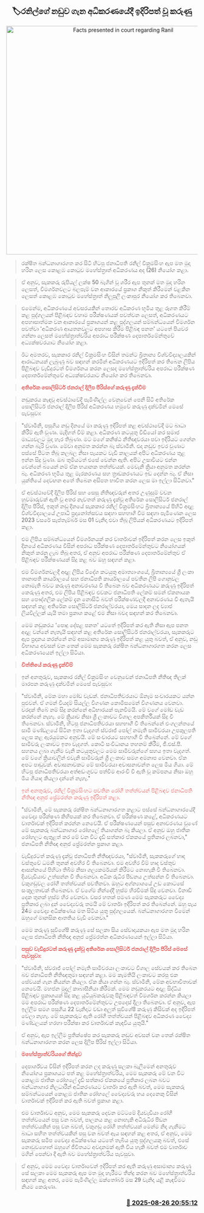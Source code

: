 <p align='center'><b><h2 align='center' title='Facts presented in court regarding Ranil's case'>🏷රනිල්ගේ නඩුව ගැන අධිකරණයේදී ඉදිරිපත් වූ කරුණු</h2></b></p>
<p align='center'><img src='https://helakuru.sgp1.cdn.digitaloceanspaces.com/esana/images/lib/ranil-wickramasinhe-vds.jpg' width='600' alt='Facts presented in court regarding Ranil's case'></p>

> රක්ෂිත බන්ධනාගාරගත කර සිටි හිටපු ජනාධිපති රනිල් වික්‍රමසිංහ ඇප මත මුදා හරින ලෙස කොළඹ කොටුව මහේස්ත්‍රාත් අධිකරණය අද (26) නියෝග කළා.

> ඒ අනුව, සැකකරු රුපියල් ලක්ෂ 50 බැගින් වූ ශරීර ඇප තුනක් මත මුදා හරින ලෙසත්, විමර්ශනවලට බලපෑම් වන ආකාරයේ ප්‍රකාශ නිකුත් කිරීමෙන් වළකින ලෙසත් කොළඹ කොටුව මහේස්ත්‍රාත් නිලුපුලී ලංකාපුර නියෝග කර තිබෙනවා.

> එමෙන්ම, අධිකරණයේ අවසරයකින් තොරව අධිකරණ භූමිය තුළ රූගත කිරීම් කළ පුද්ගලයන් පිළිබඳව වහාම පරීක්ෂණයක් පවත්වන ලෙසත්, අධිකරණයට අපහාසාත්මක වන ආකාරයේ ප්‍රකාශයන් කළ පුද්ගලයන් සම්බන්ධයෙන් විමර්ශන පවත්වා 'අධිකරණ ආයතනවලට අපහාස කිරීම පිළිබඳ පනත' යටතේ පියවර ගන්නා ලෙසත් මහේස්ත්‍රාත්වරිය අපරාධ පරීක්ෂණ දෙපාර්තමේන්තුවේ අධ්‍යක්ෂවරයාට නියෝග කළා.

> ඊට අමතරව, සැකකාර රනිල් වික්‍රමසිංහ විසින් තමන්ට බ්‍රිතාන්‍ය විශ්වවිද්‍යාලයකින් ආරාධනයක් ලැබුණු බව සඳහන් කරමින් අධිකරණයට ඉදිරිපත් කර තිබෙන ලිපිය පිළිබඳව වැඩිදුරටත් විමර්ශනය කරන ලෙසද මහේස්ත්‍රාත්වරිය අපරාධ පරීක්ෂණ දෙපාර්තමේන්තුවේ අධ්‍යක්ෂවරයාට නියෝග කර තිබෙනවා.

> <span style='color:#e64d4d'><strong>අතිරේක සොලිසිටර් ජනරාල් දිලීප පීරිස්ගේ කරුණු දැක්වීම</strong></span>

> නඩුකරය කැඳවූ අවස්ථාවේදී පැමිණිල්ල වෙනුවෙන් පෙනී සිටි අතිරේක සොලිසිටර් ජනරාල් දිලීප පීරිස් අධිකරණය හමුවේ කරුණු දක්වමින් මෙසේ පැවසුවා:

> "ස්වාමීනි, පසුගිය නඩු දිනයේ මා කරුණු ඉදිරිපත් කළ අවස්ථාවේදී මට බාධා කිරීම් ඇති වුණා. මැදිහත් වීම් කළා. අධිකරණ කටයුතු වීඩියෝ කර සමාජ මාධ්‍යවලට මුදා හැර තිබුණා. මට මගේ කනිෂ්ඨ නීතිඥවරයා පවා ඉදිරියට ගෙන්න ගන්න බැරි වුණා. මේවා අනුමත කරන්න බෑ ස්වාමීනි. එදා නඩුව ඉවර වුණාට පස්සේ පිටත තිබූ කලබල නිසා පැයකට වැඩි කාලයක් අපිට අධිකරණය තුළ ඉන්න සිදු වුණා. ඔබ තුමියටත් එසේ වෙන්න ඇති. අපිට උසාවියට එන්න වෙන්නේ බයෙන් නම් ඒක භයානක තත්ත්වයක්. මෙවැනි ක්‍රියා අනුමත කරන්න බෑ. අධිකරණ භූමිය තුළ මැරකරණය සහ ත්‍රාඩකරණයට ඉඩ දෙන්න බෑ. ඒ නිසා යුක්තියේ දෙවඟන අතේ තිබෙන අසිපත භාවිත කරන ලෙස මා ඉල්ලා සිටිනවා."

> ඒ අවස්ථාවේදී දිලීප පීරිස් සහ සෙසු නීතිඥවරුන් අතර උණුසුම් වචන හුවමාරුවක් ඇති වූ අතර නැවතත් කරුණු දැක්වූ අතිරේක සොලිසිටර් ජනරාල් දිලීප පීරිස්, ඉකුත් නඩු දිනයේ සැකකාර රනිල් වික්‍රමසිංහට බ්‍රිතාන්‍යයේ පිහිටි අදාළ විශ්වවිද්‍යාලයේ උපාධි ප්‍රදානෝත්සවය සඳහා සහභාගි වීම සඳහා පැමිණෙන ලෙස 2023 වසරේ සැප්තැම්බර් මස 01 වැනිදා එවා තිබූ ලිපියක් අධිකරණයට ඉදිරිපත් කළා.

> එම ලිපිය සම්බන්ධයෙන් විමර්ශනයක් කර වාර්තාවක් ඉදිරිපත් කරන ලෙස ඉකුත් දිනයේ අධිකරණය විසින් අපරාධ පරීක්ෂණ දෙපාර්තමේන්තුවට නියෝගයක් නිකුත් කරනු ලැබ තිබූ අතර, ඒ අනුව අපරාධ පරීක්ෂණ දෙපාර්තමේන්තුව ඒ පිළිබඳව පරීක්ෂණයක් සිදු කළ බව ඔහු සඳහන් කළා.

> එම විමර්ශනවලදී අදාළ ලිපිය විදේශ කටයුතු අමාත්‍යාංශයේ, බ්‍රිතාන්‍යයේ ශ්‍රී ලංකා තානාපති කාර්යාලයේ සහ ජනාධිපති කාර්යාලයේ පවතින ලිපි ගොනුවල නොමැති බවට කරුණු අනාවරණය වී තිබෙන බව අධිකරණයට කරුණු ඉදිරිපත් කෙරුණු අතර, එම ලිපිය පිළිබඳව එවකට ජනාධිපති ලේකම් සමන් ඒකනායක සහ පෞද්ගලික ලේකම් දැන නොසිටි බවත් පරීක්ෂණවලදී අනාවරණය වී ඇතැයි සඳහන් කළ අතිරේක සොලිසිටර් ජනරාල්වරයා, මෙය සාදන ලද ව්‍යාජ ලියවිල්ලක් යැයි තමා ප්‍රකාශ කළේ එම නිසා බවද සඳහන් කර තිබෙනවා.

> මෙම නඩුකරය 'පොදු දේපළ පනත' යටතේ ඉදිරිපත් කර ඇති නිසා ඇප පනත අදාළ වන්නේ නැතැයි සඳහන් කළ අතිරේක සොලිසිටර් ජනරාල්වරයා, සැකකරුට ඇප ප්‍රදානය කරන්නේ නම් අසාමාන්‍ය කරුණු ඉදිරිපත් කළ යුතු බවත්, ඒ අනුව, නඩු විභාගය අවසන් වන තෙක් මෙම සැකකරු රක්ෂිත බන්ධනාගාරගත කරන ලෙස අධිකරණයෙන් ඉල්ලා සිටියා.

> <span style='color:#e64d4d'><strong>විත්තියේ කරුණු දැක්වීම්</strong></span>

> ඉන් අනතුරුව, සැකකාර රනිල් වික්‍රමසිංහ වෙනුවෙන් ජනාධිපති නීතිඥ තිලක් මාරපන කරුණු දක්වමින් මෙසේ පැවසුවා:

> "ස්වාමීනි, මේක මහා මෝඩ වැඩක්. ජනාධිපතිවරයාට ඕනෑම සංචාරයකට යන්න පුළුවන්. ඒ ගමන් වියදම් සියල්ල විගණන කොමිසමෙන් විගණනය වෙනවා. වරදක් තිබේ නම් සිදු කරන්නේ අධිභාරයක් පැනවීමයි. මේ වගේ මෝඩ වැඩ කරන්නේ නැහැ. මේ ක්‍රියාව නිසා ශ්‍රී ලංකාවට විශාල අපකීර්තියක් සිදු වී තිබෙනවා. ස්වාමීනි, හිටපු ජනාධිපතිවරයා සහභාගී වී තිබෙන්නේ එංගලන්තයේ සාමි මණ්ඩලයේ සිටින ඉතා වැදගත් ස්වරාජ් පෝල් නමැති සාමිවරයා උපකුලපති ලෙස කළ ඇරයුමකට අනුවයි. මේ සංචාරයට සහභාගී වී තිබෙන්නේ. මේ වගේ සාමිවරු ලංකාවට ඉතා වැදගත්. කොටි සංවිධානය තහනම් කිරීම, ජී.එස්.පී. සහනය ලබා ගැනීම වැනි කටයුතුවලට මෙම සාමිවරුන්ගේ සහය ඉතා වැදගත්. මේ වගේ ක්‍රියාවලින් එවැනි සාමිවරුන් ශ්‍රී ලංකාව සමග අමනාප වෙනවා. ඒක අපට පාඩුවක්. අවාසනාවකට මේ සාමිවරයා අවාසනාවන්ත ලෙස මිය ගියා. මේ හිටපු ජනාධිපතිවරයා අත්අඩංගුවට පත්වීම ආරංචි වී ඇති වූ කම්පනය නිසා ඔහු මිය ගියාද කියලා දන්නේ නැහැ."

> <span style='color:#e64d4d'>ඉන් අනතුරුව, රනිල් වික්‍රමසිංහට පවතින රෝගී තත්ත්වයන් පිළිබඳව ජනාධිපති නීතිඥ අනුජ ප්‍රේමරත්න කරුණු ඉදිරිපත් කළා.</span>

> "ස්වාමීනි, මේ සැකකරු රක්ෂිත බන්ධනාගාරගත කළාට පස්සේ බන්ධනාගාරයේදී වෛද්‍ය පරීක්ෂණ කිහිපයක් කර තිබෙනවා. ඒ පරීක්ෂණ කළේ, අධිකරණයට වාර්තාවක් ඉදිරිපත් කරන්න නෙවෙයි. ඒ පරීක්ෂණයෙන් පසුව අනාවරණය වුණේ මේ සැකකරු බන්ධනාගාර රෝහලේ තියාගන්න බෑ කියලා. ඒ අනුව ඔහු ජාතික රෝහලට ඇතුළත් කර මේ වන විට දැඩි සත්කාර ඒකකයේ ප්‍රතිකාර ලබනවා," ජනාධිපති නීතිඥ අනුජ ප්‍රේමරත්න ප්‍රකාශ කළා.

> වැඩිදුරටත් කරුණු දැක්වූ ජනාධිපති නීතිඥවරයා, "ස්වාමීනි, සැකකරුගේ හෘද වස්තුවේ ධමනි තුනක් අවහිර වී තිබෙනවා. එම අවහිර වීම් හෘද වස්තුව ආසන්නයේ පිහිටා තිබීම නිසා ශල්‍යකර්මයක් කිරීමට නොහැකි වී තිබෙනවා. දියවැඩියාව උත්සන්න වී තිබෙනවා. අධික රුධිර පීඩනය උත්සන්න වී තිබෙනවා. වකුගඩුවල රෝගී තත්ත්වයන් පවතිනවා. ඔහුට අග්න්‍යාශයේ උඩ කොටසේ සංකූලතාවක් තිබෙනවා. ඒ වගේම නින්දේදී හුස්ම හිරවීමක් සිදු වෙනවා. විනාඩි දෙක තුනක් හුස්ම හිර වෙනවා. වසර හතක් පමණ මෙම සැකකරුට වෛද්‍ය ප්‍රතිකාර ලබා දුන් වෛද්‍යවරු තමයි මේ වාර්තා ඉදිරිපත් කර තිබෙන්නේ. ඔහු පැය 24ම වෛද්‍ය අධීක්ෂණය මත සිටිය යුතු පුද්ගලයෙක්. බන්ධනාගාරගත වීමෙන් ඔහුගේ මානසික ආතතිය වැඩි වෙනවා."

> මෙම කරුණු සුවිශේෂී කරුණු සේ සලකා සිය සේවාදායකයා ඇප මත මුදා හරින ලෙස ජනාධිපති නීතිඥ අනුජ ප්‍රේමරත්න අධිකරණයෙන් ඉල්ලා සිටියා.

> <span style='color:#e64d4d'><strong>පසුව වැඩිදුරටත් කරුණු දැක්වූ අතිරේක සොලිසිටර් ජනරාල් දිලීප පීරිස් මෙසේ පැවසුවා:</strong></span>

> "ස්වාමීනි, ස්වරාජ් පෝල් නමැති සාමිවරයා ලංකාවට විශාල සේවයක් කර තිබෙන බව ජනාධිපති නීතිඥතුමා සඳහන් කළා. මම කැමතියි ලංකාවට කරපු එක සේවයක් ගැන කියන්න කියලා. ඒක කියා ගන්න බෑ. ස්වාමීනි, මේක අවභාවිතාවක් නෙවෙයි. මහජන මුදල් කාබාසීනියා කිරීමක්. මෙම නඩුකරයට අදාළ සිද්ධිය පිළිබඳව ප්‍රකාශයක් සිදු කළ යූටියුබ්කරුවකු පිළිබඳවත් විමර්ශන කරන්න කියලා මම අපරාධ පරීක්ෂණ දෙපාර්තමේන්තුවට උපදෙස් දීලා තිබෙනවා. ඒ අනුව, ඇප ඉල්ලීම සමග පසුගිය 22 වැනිදාට වඩා අලුත් සුවිශේෂී කරුණු කිසිවක් අද ඉදිරිපත් වෙලා නැහැ. මේ සැකකරුට ඇති රෝගී තත්ත්වයන් පිළිබඳව අධිකරණ වෛද්‍ය මණ්ඩලයක් හරහා පරීක්ෂා කර වාර්තාවක් කැඳවිය යුතුයි."

> ඒ අනුව, ඇප ඉල්ලීම ප්‍රතික්ෂේප කර සැකකරු නඩුව අවසන් වන තෙක් රක්ෂිත බන්ධනාගාරගත කරන ලෙස දිලීප පීරිස් ඉල්ලා සිටියා.

> <span style='color:#e64d4d'><strong>මහේස්ත්‍රාත්වරියගේ තීන්දුව</strong></span>

> දෙපාර්ශ්වය විසින් ඉදිරිපත් කරන ලද කරුණු සලකා බැලීමෙන් අනතුරුව නියෝගය ප්‍රකාශයට පත් කළ මහේස්ත්‍රාත්වරිය, මෙම සැකකරු මේ වන විට කොළඹ ජාතික රෝහලේ දැඩි සත්කාර ඒකකයේ ප්‍රතිකාර ලබන බවට බන්ධනාගාර නිලධාරීන් අධිකරණයට වාර්තා කර ඇති බවත්, මෙම සැකකරු සම්බන්ධයෙන් කොළඹ ජාතික රෝහලේ වෛද්‍යවරු හය දෙනෙකු විසින් වාර්තාවක් ඉදිරිපත් කර ඇති බවත් ප්‍රකාශ කළා.

> එම වාර්තාවට අනුව, මෙම සැකකරු දෙවන මට්ටමේ දියවැඩියා රෝගී තත්ත්වයෙන් පසු වන බවත්, පාලනය කළ නොහැකි අධිරුධිර පීඩන තත්ත්වයකින් පසු වන බවත්, වකුගඩු රෝගී තත්ත්වයක් මෙන්ම නිදා ගැනීමට බාධා සහිත තත්ත්වයකින් පසු වන බවත් ඇය සඳහන් කළ අතර, ඒ අනුව, මෙම සැකකරු සමීප වෛද්‍ය අධීක්ෂණය යටතේ තැබිය යුතු පුද්ගලයකු බවත්, එසේ නොවුවහොත් ඔහුගේ ජීවිතයට අවදානමක් ඇති විය හැකි බවත් එම වාර්තාව මගින් පෙන්වා දී ඇති බව මහේස්ත්‍රාත්වරිය පැවසුවා.

> ඒ අනුව, මෙම වෛද්‍ය වාර්තාවෙන් ඉදිරිපත් කර ඇති කරුණු අසාමාන්‍ය කරුණු සේ සලකා මෙම සැකකරු ඇප මත මුදා හැරීමට තීන්දු කරන බව මහේස්ත්‍රාත්වරිය සඳහන් කළ අතර, මෙම පැමිණිල්ල ඔක්තෝබර් මස 29 වැනිදා යළි කැඳවීමට නියම කෙරුණා.



<h3 align='right'><a href='https://www.helakuru.lk/esana/p/113090/'>📅 2025-08-26 20:55:12</a></h3>
